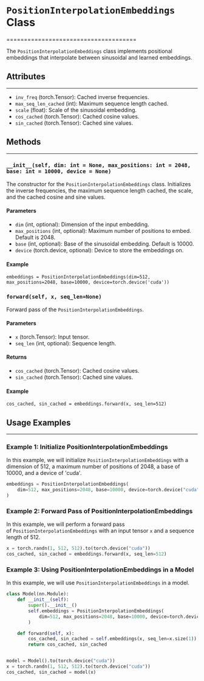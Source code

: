 # `PositionInterpolationEmbeddings` Class
=====================================

The `PositionInterpolationEmbeddings` class implements positional embeddings that interpolate between sinusoidal and learned embeddings.

## Attributes
------
-   `inv_freq` (torch.Tensor): Cached inverse frequencies.
-   `max_seq_len_cached` (int): Maximum sequence length cached.
-   `scale` (float): Scale of the sinusoidal embedding.
-   `cos_cached` (torch.Tensor): Cached cosine values.
-   `sin_cached` (torch.Tensor): Cached sine values.

## Methods
-------

### `__init__(self, dim: int = None, max_positions: int = 2048, base: int = 10000, device = None)`

The constructor for the `PositionInterpolationEmbeddings` class. Initializes the inverse frequencies, the maximum sequence length cached, the scale, and the cached cosine and sine values.

#### Parameters

-   `dim` (int, optional): Dimension of the input embedding.
-   `max_positions` (int, optional): Maximum number of positions to embed. Default is 2048.
-   `base` (int, optional): Base of the sinusoidal embedding. Default is 10000.
-   `device` (torch.device, optional): Device to store the embeddings on.

#### Example

```
embeddings = PositionInterpolationEmbeddings(dim=512, max_positions=2048, base=10000, device=torch.device('cuda'))
```


### `forward(self, x, seq_len=None)`

Forward pass of the `PositionInterpolationEmbeddings`.

#### Parameters

-   `x` (torch.Tensor): Input tensor.
-   `seq_len` (int, optional): Sequence length.

#### Returns

-   `cos_cached` (torch.Tensor): Cached cosine values.
-   `sin_cached` (torch.Tensor): Cached sine values.

#### Example

```
cos_cached, sin_cached = embeddings.forward(x, seq_len=512)
```


## Usage Examples
--------------

### Example 1: Initialize PositionInterpolationEmbeddings

In this example, we will initialize `PositionInterpolationEmbeddings` with a dimension of 512, a maximum number of positions of 2048, a base of 10000, and a device of 'cuda'.

```python
embeddings = PositionInterpolationEmbeddings(
    dim=512, max_positions=2048, base=10000, device=torch.device("cuda")
)
```


### Example 2: Forward Pass of PositionInterpolationEmbeddings

In this example, we will perform a forward pass of `PositionInterpolationEmbeddings` with an input tensor `x` and a sequence length of 512.

```python
x = torch.randn(1, 512, 512).to(torch.device("cuda"))
cos_cached, sin_cached = embeddings.forward(x, seq_len=512)
```


### Example 3: Using PositionInterpolationEmbeddings in a Model

In this example, we will use `PositionInterpolationEmbeddings` in a model.

```python
class Model(nn.Module):
    def __init__(self):
        super().__init__()
        self.embeddings = PositionInterpolationEmbeddings(
            dim=512, max_positions=2048, base=10000, device=torch.device("cuda")
        )

    def forward(self, x):
        cos_cached, sin_cached = self.embeddings(x, seq_len=x.size(1))
        return cos_cached, sin_cached


model = Model().to(torch.device("cuda"))
x = torch.randn(1, 512, 512).to(torch.device("cuda"))
cos_cached, sin_cached = model(x)
```
